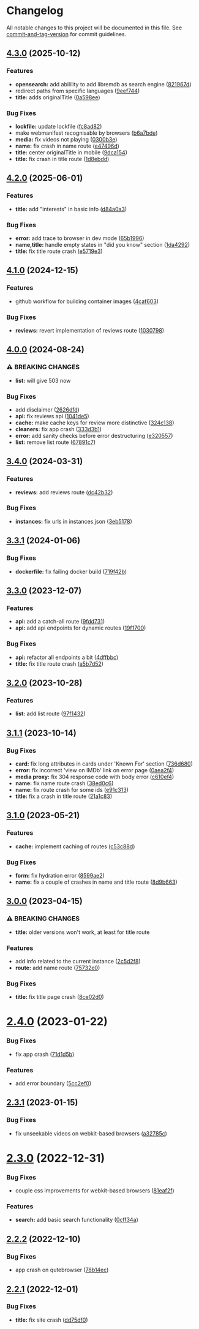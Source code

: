 # Changelog

All notable changes to this project will be documented in this file. See [commit-and-tag-version](https://github.com/absolute-version/commit-and-tag-version) for commit guidelines.

## [4.3.0](https://github.com/zyachel/libremdb/compare/v4.2.0...v4.3.0) (2025-10-12)


### Features

* **opensearch:** add abilility to add libremdb as search engine ([821967d](https://github.com/zyachel/libremdb/commit/821967d5f2f7310acdc9553d60bd1e692f4dbd9f))
* redirect paths from specific languages ([9eef744](https://github.com/zyachel/libremdb/commit/9eef744ab0e402d93842d9e84fe3054969a06776))
* **title:** adds originalTitle ([0a598ee](https://github.com/zyachel/libremdb/commit/0a598eefb035625461254b3ea9d173277f862d98))


### Bug Fixes

* **lockfile:** update lockfile ([fc8ad82](https://github.com/zyachel/libremdb/commit/fc8ad824a1609896480fe03f88adb352d047ebbb))
* make webmanifest recognisable by browsers ([b6a7bde](https://github.com/zyachel/libremdb/commit/b6a7bde206c03499bc7a443e834bc8384f0c1b27))
* **media:** fix videos not playing ([0300b3e](https://github.com/zyachel/libremdb/commit/0300b3eec7b17aebfe52449e3e215c7cb2d3184e))
* **name:** fix crash in name route ([e47496d](https://github.com/zyachel/libremdb/commit/e47496d9c977dd148d193a1bf501d3db39577b38))
* **title:** center originalTitle in mobile ([9dca154](https://github.com/zyachel/libremdb/commit/9dca1546229e81745ea9680819be4acfa15ed5e9))
* **title:** fix crash in title route ([1d8ebdd](https://github.com/zyachel/libremdb/commit/1d8ebdd16585d8213cc25770975f4b9f9560a953))

## [4.2.0](https://github.com/zyachel/libremdb/compare/v4.1.0...v4.2.0) (2025-06-01)


### Features

* **title:** add "interests" in basic info ([d84a0a3](https://github.com/zyachel/libremdb/commit/d84a0a3049d01c55b51b0af8fde8f8038dfbda73))


### Bug Fixes

* **error:** add trace to browser in dev mode ([65b1996](https://github.com/zyachel/libremdb/commit/65b19967ed8d98691941898dc24662ca0c22c330))
* **name,title:** handle empty states in "did you know" section ([1da4292](https://github.com/zyachel/libremdb/commit/1da429201fd74dc1a2a0e60bcd82e14f7cdfcbaf))
* **title:** fix title route crash ([e5719e3](https://github.com/zyachel/libremdb/commit/e5719e37bd7978b748c063acaf84ef3b41f6e419))

## [4.1.0](https://github.com/zyachel/libremdb/compare/v4.0.0...v4.1.0) (2024-12-15)


### Features

* github workflow for building container images ([4caf603](https://github.com/zyachel/libremdb/commit/4caf603162e17b9bb5c58db004dabb580172e267))


### Bug Fixes

* **reviews:** revert implementation of reviews route ([1030798](https://github.com/zyachel/libremdb/commit/1030798a734c2fa1d123476b24810b953d02146e))

## [4.0.0](https://github.com/zyachel/libremdb/compare/v3.4.0...v4.0.0) (2024-08-24)


### ⚠ BREAKING CHANGES

* **list:** will give 503 now

### Bug Fixes

* add disclaimer ([2626dfd](https://github.com/zyachel/libremdb/commit/2626dfd8ab75b6d05d20e92e8dc98be53017fe66))
* **api:** fix reviews api ([1041de5](https://github.com/zyachel/libremdb/commit/1041de5439604baab5fbc113c31dbad3096a2945))
* **cache:** make cache keys for review more distinctive ([324c138](https://github.com/zyachel/libremdb/commit/324c138ec49cd24e932f9b1f8569c22ca25ebc13))
* **cleaners:** fix app crash ([333d3b1](https://github.com/zyachel/libremdb/commit/333d3b107e36a8455364e5e09fc6064a9745f3b9))
* **error:** add sanity checks before error destructuring ([e320557](https://github.com/zyachel/libremdb/commit/e320557addd4f12f32a638f452a738b5a8f5aa32))
* **list:** remove list route ([67891c7](https://github.com/zyachel/libremdb/commit/67891c765533791a1a276e0669358b935ef9f697))

## [3.4.0](https://github.com/zyachel/libremdb/compare/v3.3.1...v3.4.0) (2024-03-31)


### Features

* **reviews:** add reviews route ([dc42b32](https://github.com/zyachel/libremdb/commit/dc42b3204caf843d0f07fa28572c5ed275bb601d))


### Bug Fixes

* **instances:** fix urls in instances.json ([3eb5178](https://github.com/zyachel/libremdb/commit/3eb517849f279b2453579d0b5c5000e803a13bca))

## [3.3.1](https://github.com/zyachel/libremdb/compare/v3.3.0...v3.3.1) (2024-01-06)


### Bug Fixes

* **dockerfile:** fix failing docker build ([719f42b](https://github.com/zyachel/libremdb/commit/719f42b5e6f6bafc0807986b6198dbbe1cb271ab))

## [3.3.0](https://github.com/zyachel/libremdb/compare/v3.2.0...v3.3.0) (2023-12-07)


### Features

* **api:** add a catch-all route ([9fdd731](https://github.com/zyachel/libremdb/commit/9fdd7311368411d59784977f77d1af103ae16543))
* **api:** add api endpoints for dynamic routes ([19f1700](https://github.com/zyachel/libremdb/commit/19f1700a55867c1fb8d6c11431bd4557e7520de1))


### Bug Fixes

* **api:** refactor all endpoints a bit ([4dffbbc](https://github.com/zyachel/libremdb/commit/4dffbbc0ec870a8f9a56e4ee62e6a6c472552f6a))
* **title:** fix title route crash ([a5b7d52](https://github.com/zyachel/libremdb/commit/a5b7d527833a67f40f992c13bbe391884c0d1f82))

## [3.2.0](https://github.com/zyachel/libremdb/compare/v3.1.1...v3.2.0) (2023-10-28)


### Features

* **list:** add list route ([97f1432](https://github.com/zyachel/libremdb/commit/97f1432ac5d23206229d806b7cb3e04af6dec36f))

## [3.1.1](https://github.com/zyachel/libremdb/compare/v3.1.0...v3.1.1) (2023-10-14)


### Bug Fixes

* **card:** fix long attributes in cards under 'Known For' section ([736d680](https://github.com/zyachel/libremdb/commit/736d6802430a3f4f364915f3df93fc548a51ebf1))
* **error:** fix incorrect 'view on IMDb' link on error page ([0aea2f4](https://github.com/zyachel/libremdb/commit/0aea2f47dad6eb78e319ea1abd8c444f2cba4424))
* **media proxy:** fix 304 response code with body error ([c610ef4](https://github.com/zyachel/libremdb/commit/c610ef4d1be39c122715a0eb200155537e7d6abf))
* **name:** fix name route crash ([38ed0c6](https://github.com/zyachel/libremdb/commit/38ed0c62177532b93f61af4172ffa6e5b9995bdc))
* **name:** fix route crash for some ids ([e91c313](https://github.com/zyachel/libremdb/commit/e91c313f127632f1bd44d190af71bc841bbe87b7))
* **title:** fix a crash in title route ([21a1c83](https://github.com/zyachel/libremdb/commit/21a1c83d95b703fa08cdb96c206626f22d5366c9))

## [3.1.0](https://github.com/zyachel/libremdb/compare/v3.0.0...v3.1.0) (2023-05-21)


### Features

* **cache:** implement caching of routes ([c53c88d](https://github.com/zyachel/libremdb/commit/c53c88db9bf98258547e2ca512f864800821cb1f))


### Bug Fixes

* **form:** fix hydration error ([8599ae2](https://github.com/zyachel/libremdb/commit/8599ae2c5ac11f2818f56c9f7de7666a38b4386c))
* **name:** fix a couple of crashes in name and title route ([8d9b663](https://github.com/zyachel/libremdb/commit/8d9b6630a576b7e8331eb5431cd90d02733b4917))

## [3.0.0](https://github.com/zyachel/libremdb/compare/v2.4.0...v3.0.0) (2023-04-15)


### ⚠ BREAKING CHANGES

* **title:** older versions won't work, at least for title route

### Features

* add info related to the current instance ([2c5d2f8](https://github.com/zyachel/libremdb/commit/2c5d2f86e46a52223f07d573b152bad5174ee2d9))
* **route:** add name route ([75732e0](https://github.com/zyachel/libremdb/commit/75732e00869f9777e87e767a48648996345f02f7))


### Bug Fixes

* **title:** fix title page crash ([8ce02d0](https://github.com/zyachel/libremdb/commit/8ce02d02364c8e1f03a8b16594bc20ee6766a8c6))

# [2.4.0](https://github.com/zyachel/libremdb/compare/v2.3.1...v2.4.0) (2023-01-22)


### Bug Fixes

* fix app crash ([71d1d5b](https://github.com/zyachel/libremdb/commit/71d1d5b34e2866729ae0c96c59ea51e8d1a3dcca))


### Features

* add error boundary ([5cc2ef0](https://github.com/zyachel/libremdb/commit/5cc2ef02cec0b31c5d449e189a054fbef5801f60))



## [2.3.1](https://github.com/zyachel/libremdb/compare/v2.3.0...v2.3.1) (2023-01-15)


### Bug Fixes

* fix unseekable videos on webkit-based browsers ([a32785c](https://github.com/zyachel/libremdb/commit/a32785ce00b638e9079f0924fd9b00f98c077348))



# [2.3.0](https://github.com/zyachel/libremdb/compare/v2.2.2...v2.3.0) (2022-12-31)


### Bug Fixes

* couple css improvements for webkit-based browsers ([81eaf2f](https://github.com/zyachel/libremdb/commit/81eaf2fd5e5980c0c4d59a8805cf541fa8fe51f9))


### Features

* **search:** add basic search functionality ([0cff34a](https://github.com/zyachel/libremdb/commit/0cff34a766b09ba17be2a89f6290889dbf225436))



## [2.2.2](https://github.com/zyachel/libremdb/compare/v2.2.1...v2.2.2) (2022-12-10)


### Bug Fixes

* app crash on qutebrowser ([78b14ec](https://github.com/zyachel/libremdb/commit/78b14ec07955d29403b8b5ae0d449f38eea2bbc5))



## [2.2.1](https://github.com/zyachel/libremdb/compare/v2.2.0...v2.2.1) (2022-12-01)


### Bug Fixes

* **title:** fix site crash ([dd75df0](https://github.com/zyachel/libremdb/commit/dd75df01eb7c03d8945a8bd20ed231a66bd88b8f))
